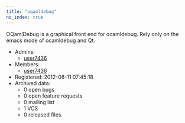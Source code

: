 ```yaml
---
title: "oqamldebug"
no_index: true
---
```


OQamlDebug is a graphical front end for ocamldebug.
Rely only on the emacs mode of ocamldebug and Qt.


* Admins:
  * [user7436](/users/user7436)
* Members:
  * [user7436](/users/user7436)
* Registered: 2012-08-11 07:45:18
* Archived data:
  * 0 open bugs
  * 0 open feature requests
  * 0 mailing list
  * 1 VCS
  * 0 released files
